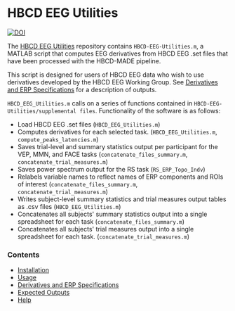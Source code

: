 # HBCD EEG Utilities

[![DOI](https://zenodo.org/badge/DOI/10.5281/zenodo.15483799.svg)](https://doi.org/10.5281/zenodo.15483799)

The [HBCD EEG Utilities](https://github.com/Child-Development-Lab/HBCD-EEG-Utilities) repository contains `HBCD-EEG-Utilities.m`, a MATLAB script that computes EEG derivatives from HBCD EEG .set files that have been processed with the HBCD-MADE pipeline. 

This script is designed for users of HBCD EEG data who wish to use derivatives developed by the HBCD EEG Working Group. See [Derivatives and ERP Specifications](https://childdevlab-hbcd-eeg-utilities.readthedocs.io/en/latest/derivatives_ERPspecs/) for a description of outputs.  

`HBCD_EEG_Utilities.m` calls on a series of functions contained in `HBCD-EEG-Utilities/supplemental files`.
Functionality of the software is as follows:

- Load HBCD EEG .set files (`HBCD_EEG_Utilities.m`)
- Computes derivatives for each selected task. (`HBCD_EEG_Utilities.m`, `compute_peaks_latencies.m`)
- Saves trial-level and summary statistics output per participant for the VEP, MMN, and FACE tasks (`concatenate_files_summary.m`, `concatenate_trial_measures.m`)
- Saves power spectrum output for the RS task (`RS_ERP_Topo_Indv`) 
- Relabels variable names to reflect names of ERP components and ROIs of interest (`concatenate_files_summary.m`, `concatenate_trial_measures.m`)
- Writes subject-level summary statistics and trial measures output tables as .csv files (`HBCD_EEG_Utilities.m`)
- Concatenates all subjects' summary statistics output into a single spreadsheet for each task (`concatenate_files_summary.m`) 
- Concatenates all subjects' trial measures output into a single spreadsheet for each task. (`concatenate_trial_measures.m`)

### Contents 

- [Installation](https://childdevlab-hbcd-eeg-utilities.readthedocs.io/en/latest/installation/)
- [Usage](https://childdevlab-hbcd-eeg-utilities.readthedocs.io/en/latest/usage/)
- [Derivatives and ERP Specifications](https://childdevlab-hbcd-eeg-utilities.readthedocs.io/en/latest/derivatives_ERPspecs/)
- [Expected Outputs](https://childdevlab-hbcd-eeg-utilities.readthedocs.io/en/latest/expected-outputs/)
- [Help](https://childdevlab-hbcd-eeg-utilities.readthedocs.io/en/latest/help/)